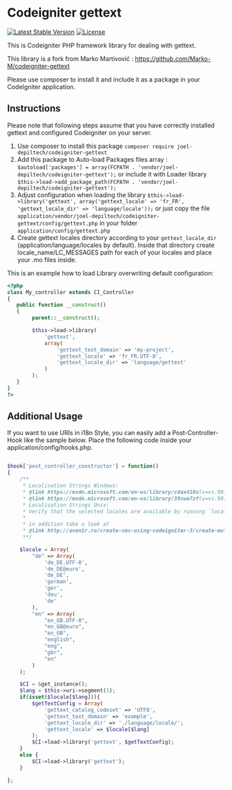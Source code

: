 Codeigniter gettext
===================

[![Latest Stable Version](https://poser.pugx.org/joel-depiltech/codeigniter-gettext/v/stable.svg)](https://packagist.org/packages/joel-depiltech/codeigniter-gettext)
[![License](https://poser.pugx.org/joel-depiltech/codeigniter-gettext/license)](https://packagist.org/packages/joel-depiltech/codeigniter-gettext)

This is Codeigniter PHP framework library for dealing with gettext.

This library is a fork from Marko Martivović : https://github.com/Marko-M/codeigniter-gettext

Please use composer to install it and include it as a package in your CodeIgniter application. 

Instructions
------------

Please note that following steps assume that you have correctly installed gettext and configured Codeigniter on your server.

1. Use composer to install this package `composer require joel-depiltech/codeigniter-gettext`
2. Add this package to Auto-load Packages files array :
`$autoload['packages'] = array(FCPATH . 'vendor/joel-depiltech/codeigniter-gettext');`
or include it with Loader library
`$this->load->add_package_path(FCPATH . 'vendor/joel-depiltech/codeigniter-gettext');`
3. Adjust configuration when loading the library
`$this->load->library('gettext', array('gettext_locale' => 'fr_FR', 'gettext_locale_dir' => 'language/locale'));`
or just copy the file `application/vendor/joel-depiltech/codeigniter-gettext/config/gettext.php` in your folder `application/config/gettext.php`
4. Create gettext locales directory according to your `gettext_locale_dir` (application/language/locales by default). Inside that directory create locale_name/LC_MESSAGES path for each of your locales and place your .mo files inside.

This is an example how to load Library overwriting default configuration:

```php
<?php
class My_controller extends CI_Controller
{
   public function __construct()
   {
        parent::__construct();

        $this->load->library(
            'gettext',
            array(
                'gettext_text_domain' => 'my-project',
                'gettext_locale' => 'fr_FR.UTF-8',
                'gettext_locale_dir' => 'language/gettext'
            )
        );
   }
}
?>
```

Additional Usage
-----------------------

If you want to use URIs in i18n Style, you can easily add a Post-Controller-Hook like the sample below.
Place the following code inside your application/config/hooks.php.

```php

$hook['post_controller_constructor'] = function()
{
    /**
     * Localisation Strings Windows:
     * @link https://msdn.microsoft.com/en-us/library/cdax410z(v=vs.90).aspx
     * @link https://msdn.microsoft.com/en-us/library/39cwe7zf(v=vs.90).aspx
     * Localisation Strings Unix:
     * Verify that the selected locales are available by running `locale -a`. 
     * 
     * in addition take a look at
     * @link http://avenir.ro/create-cms-using-codeigniter-3/create-multilanguage-site-codeigniter/
     **/

    $locale = Array(
        "de" => Array(
            'de_DE.UTF-8',
            'de_DE@euro',
            'de_DE',
            'german',
            'ger',
            'deu',
            'de'
        ),
        "en" => Array(
            "en_GB.UTF-8",
            "en_GB@euro",
            "en_GB",
            "english",
            "eng",
            "gbr",
            "en"
        )
    );

    $CI = &get_instance();
    $lang = $this->uri->segment(1);
    if(isset($locale[$lang])){
        $getTextConfig = Array( 
            'gettext_catalog_codeset' => 'UTF8',
            'gettext_text_domain' => 'example',
            'gettext_locale_dir' => './language/locale/';
            'gettext_locale' => $locale[$lang]
        );
        $CI->load->library('gettext', $getTextConfig);
    }
    else {
        $CI->load->library('gettext');
    }

};
```
